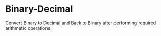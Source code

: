 # Binary-Decimal
Convert Binary to Decimal and Back to Binary after performing required arithmetic operations.
